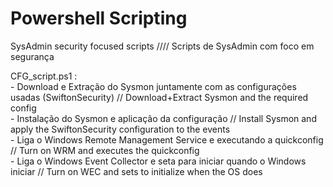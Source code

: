 # Powershell Scripting

SysAdmin security focused scripts //// Scripts de SysAdmin com foco em segurança


CFG_script.ps1 :  
                 - Download e Extração do Sysmon juntamente com as configurações usadas (SwiftonSecurity) // Download+Extract Sysmon and the required config  
                 - Instalação do Sysmon e aplicação da configuração // Install Sysmon and apply the SwiftonSecurity configuration to the events  
                 - Liga o Windows Remote Management Service e executando a quickconfig // Turn on WRM and executes the quickconfig  
                 - Liga o Windows Event Collector e seta para iniciar quando o Windows iniciar  // Turn on WEC and sets to initialize when the OS does  
